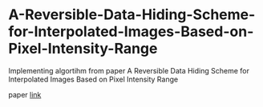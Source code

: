 # A-Reversible-Data-Hiding-Scheme-for-Interpolated-Images-Based-on-Pixel-Intensity-Range
Implementing algortihm from paper A Reversible Data Hiding Scheme for Interpolated Images Based on Pixel Intensity Range

paper <a href="https://link.springer.com/article/10.1007/s11042-020-08691-2">link</a>
